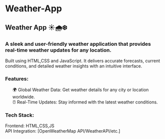 # Weather-App
<h2>Weather App ☀️🌧️❄️</h2>
<h3>A sleek and user-friendly weather application that provides real-time weather updates for any location.</h3>
<p>Built using HTML,CSS and JavaScript. It delivers accurate forecasts, current conditions, and detailed weather insights with an intuitive interface.</p>
  <h3>Features:</h3>
  <ul>
  🌍 Global Weather Data: Get weather details for any city or location worldwide.<br>
  ⏰ Real-Time Updates: Stay informed with the latest weather conditions. 
  </ul>
<h3>Tech Stack:</h3>
<p>Frontend: HTML,CSS,JS <br>
API Integration: [OpenWeatherMap API/WeatherAPI/etc.]</p>
